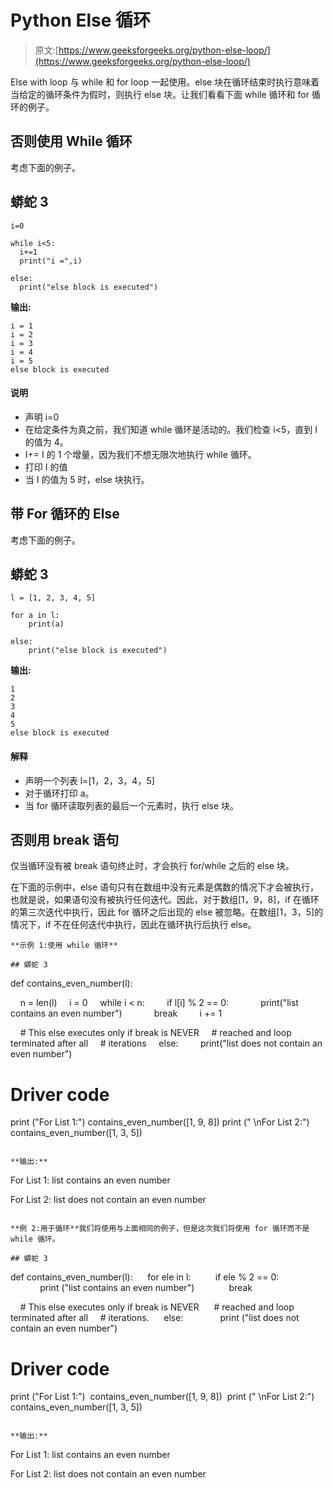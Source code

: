# Python Else 循环

> 原文:[https://www.geeksforgeeks.org/python-else-loop/](https://www.geeksforgeeks.org/python-else-loop/)

Else with loop 与 while 和 for loop 一起使用。else 块在循环结束时执行意味着当给定的循环条件为假时，则执行 else 块。让我们看看下面 while 循环和 for 循环的例子。

## 否则使用 While 循环

考虑下面的例子。

## 蟒蛇 3

```
i=0

while i<5:
  i+=1
  print("i =",i)

else:
  print("else block is executed")
```

**输出:**

```
i = 1
i = 2
i = 3
i = 4
i = 5
else block is executed
```

#### 说明

*   声明 i=0
*   在给定条件为真之前，我们知道 while 循环是活动的。我们检查 i<5，直到 I 的值为 4。
*   I+= I 的 1 个增量，因为我们不想无限次地执行 while 循环。
*   打印 I 的值
*   当 I 的值为 5 时，else 块执行。

## 带 For 循环的 Else

考虑下面的例子。

## 蟒蛇 3

```
l = [1, 2, 3, 4, 5]

for a in l:
    print(a)

else:
    print("else block is executed")
```

**输出:**

```
1
2
3
4
5
else block is executed
```

#### **解释**

*   声明一个列表 l=[1，2，3，4，5]
*   对于循环打印 a。
*   当 for 循环读取列表的最后一个元素时，执行 else 块。

## 否则用 break 语句

仅当循环没有被 break 语句终止时，才会执行 for/while 之后的 else 块。

在下面的示例中，else 语句只有在数组中没有元素是偶数的情况下才会被执行，也就是说，如果语句没有被执行任何迭代。因此，对于数组[1，9，8]，if 在循环的第三次迭代中执行，因此 for 循环之后出现的 else 被忽略。在数组[1，3，5]的情况下，if 不在任何迭代中执行，因此在循环执行后执行 else。

```
**示例 1:使用 while 循环**

## 蟒蛇 3

```
def contains_even_number(l):

    n = len(l)
    i = 0
    while i < n:
        if l[i] % 2 == 0:
            print("list contains an even number")
            break
        i += 1

    # This else executes only if break is NEVER
    # reached and loop terminated after all
    # iterations
    else:
        print("list does not contain an even number")

# Driver code 
print ("For List 1:")
contains_even_number([1, 9, 8])
print (" \nFor List 2:")
contains_even_number([1, 3, 5])
```

**输出:**

```
For List 1:
list contains an even number

For List 2:
list does not contain an even number
```

**例 2:用于循环**我们将使用与上面相同的例子，但是这次我们将使用 for 循环而不是 while 循环。

## 蟒蛇 3

```
def contains_even_number(l): 
    for ele in l: 
        if ele % 2 == 0: 
            print ("list contains an even number") 
            break

    # This else executes only if break is NEVER 
    # reached and loop terminated after all
    # iterations. 
    else:      
        print ("list does not contain an even number") 

# Driver code 
print ("For List 1:") 
contains_even_number([1, 9, 8]) 
print (" \nFor List 2:") 
contains_even_number([1, 3, 5])
```

**输出:**

```
For List 1:
list contains an even number

For List 2:
list does not contain an even number
```

```
